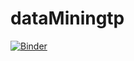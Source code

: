 # dataMiningtp
[![Binder](https://mybinder.org/badge_logo.svg)](https://mybinder.org/v2/gh/thameuramal/dataMiningtp/main) 

